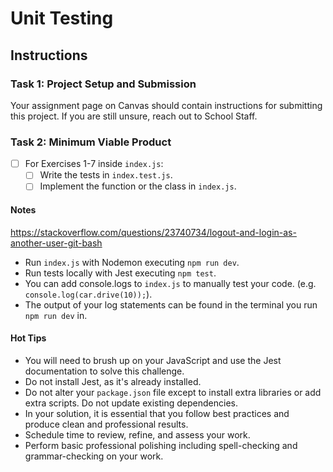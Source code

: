 # Unit Testing

## Instructions

### Task 1: Project Setup and Submission

Your assignment page on Canvas should contain instructions for submitting this project. If you are still unsure, reach out to School Staff.

### Task 2: Minimum Viable Product

- [ ] For Exercises 1-7 inside `index.js`:
  - [ ] Write the tests in `index.test.js`.
  - [ ] Implement the function or the class in `index.js`.

#### Notes

https://stackoverflow.com/questions/23740734/logout-and-login-as-another-user-git-bash
- Run `index.js` with Nodemon executing `npm run dev`.
- Run tests locally with Jest executing `npm test`.
- You can add console.logs to `index.js` to manually test your code. (e.g. `console.log(car.drive(10));`).
- The output of your log statements can be found in the terminal you run `npm run dev` in.

#### Hot Tips

- You will need to brush up on your JavaScript and use the Jest documentation to solve this challenge.
- Do not install Jest, as it's already installed.
- Do not alter your `package.json` file except to install extra libraries or add extra scripts. Do not update existing dependencies.
- In your solution, it is essential that you follow best practices and produce clean and professional results.
- Schedule time to review, refine, and assess your work.
- Perform basic professional polishing including spell-checking and grammar-checking on your work.
